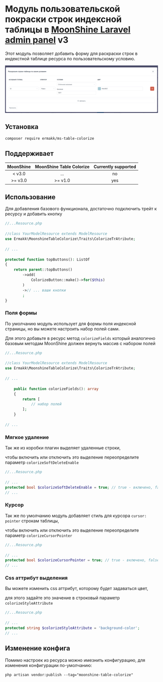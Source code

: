 # Модуль пользовательской покраски строк индексной таблицы в  [MoonShine Laravel admin panel](https://moonshine-laravel.com) v3

Этот модуль позволяет добавить форму для раскраски строк в индекстной таблице ресурса по пользовательскому условию.

<picture>
  <source media="(prefers-color-scheme: dark)" srcset="./art/1.png">
  <source media="(prefers-color-scheme: light)" srcset="./art/1.png">
  <img alt="cover" src="./art/1.png">
</picture>

## Установка
```shell
composer require ermakk/ms-table-colorize
```


## Поддерживает

| MoonShine | MoonShine Table Colorize | Currently supported |
|:---------:|:------------------------:|:-------------------:|
|  < v3.0   |           ...            |         no          |
| \>= v3.0  |         >= v1.0          |         yes         |


## Использование

Для добавления базового функционала, достаточно подключить трейт к ресурсу и добавить кнопку
```php
//...Resource.php

//class YourModelResource extends ModelResource
use Ermakk\MoonshineTableColorize\Traits\ColorizeTrAtribute;

// ...

protected function topButtons(): ListOf
{
    return parent::topButtons()
        ->add(
            ColorizeButton::make()->for($this)
        )
        ->// ... ваши кнопки
        ;
}

```

### Поля формы
По умолчанию модуль использует для формы поля индексной страницы, но вы можете настроить набор полей сами.

Для этого добавьте в ресурс метод `colorizeFields` который аналогично базовым методам MoonShine должен вернуть массив с набором полей

```php
//...Resource.php

//class YourModelResource extends ModelResource
use Ermakk\MoonshineTableColorize\Traits\ColorizeTrAtribute;

// ...

    public function colorizeFields(): array
    {
        return [
            // набор полей
        ];
    }
    
// ...

```

### Мягкое удаление

Так же из коробки плагин выделяет удаленные строки, 

чтобы включить или отключить это выделение переопределите параметр `colorizeSoftDeleteEnable`

```php
//...Resource.php

// ...
protected bool $colorizeSoftDeleteEnable = true; // true - включено, false - выключено
// ... 
```


### Курсор
Так же по умолчанию модуль добавляет стиль для курсора `cursor: pointer` строкам таблицы,

чтобы включить или отключить это выделение переопределите параметр `colorizeCursorPointer`

```php
//...Resource.php

// ...
protected bool $colorizeCursorPointer = true; // true - включено, false - выключено
// ... 
```

### Css аттрибут выделения
Вы можете изменить css аттрибут, которому будет задаваться цвет,

для этого задайте это значение в строковый параметр `colorizeStyleAttribute`

```php
//...Resource.php

// ...
protected string $colorizeStyleAttribute = 'background-color';
// ... 
```



## Изменение конфига

Помимо настроек из ресурса можно имезнить конфигурацию, для изменения конфигурации по-умолчанию:

```shell
php artisan vendor:publish --tag="moonshine-table-colorize"
```